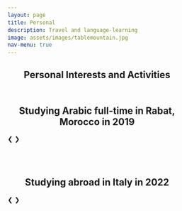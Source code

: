 ```yaml
---
layout: page
title: Personal
description: Travel and language-learning
image: assets/images/tablemountain.jpg
nav-menu: true
---
```


<!-- Main -->
<div id="main" class="alt">

  <!-- One -->
<section id="one">
	<div class="inner">
		<header class="major">
			<h1>Personal Interests and Activities</h1>
		</header>

<!-- Content -->
<html>
<head>
<meta name="viewport" content="width=device-width, initial-scale=1">
<style>
* {box-sizing: border-box}
.mySlides1, .mySlides2 {display: none}
img {vertical-align: middle;}

/* Slideshow container */
.slideshow-container {
  max-width: 1000px;
  position: relative;
  margin: auto;
}

/* Next & previous buttons */
.prev, .next {
  cursor: pointer;
  position: absolute;
  top: 50%;
  width: auto;
  padding: 16px;
  margin-top: -22px;
  color: white;
  font-weight: bold;
  font-size: 18px;
  transition: 0.6s ease;
  border-radius: 0 3px 3px 0;
  user-select: none;
}

/* Position the "next button" to the right */
.next {
  right: 0;
  border-radius: 3px 0 0 3px;
}

/* On hover, add a grey background color */
.prev:hover, .next:hover {
  background-color: #f1f1f1;
  color: black;
}
</style>
</head>
<body>

<h2 style="text-align:center">Studying Arabic full-time in Rabat, Morocco in 2019</h2>

<div class="slideshow-container">
  <div class="mySlides1">
    <img src="assets/images/sunset.jpg" style="width:100%">
  </div>

  <div class="mySlides1">
    <img src="assets/images/ocean.jpg" style="width:100%">
  </div>

  <div class="mySlides1">
    <img src="assets/images/minaret.jpg" style="width:100%">
  </div>

  <a class="prev" onclick="plusSlides(-1, 0)">&#10094;</a>
  <a class="next" onclick="plusSlides(1, 0)">&#10095;</a>
</div>
	
<br><br>
	
<h2 style="text-align:center">Studying abroad in Italy in 2022</h2>
	
<div class="slideshow-container">
  <div class="mySlides2">
    <img src="assets/images/italy_1.png" style="width:100%">
  </div>

  <div class="mySlides2">
    <img src="assets/images/italy_2.png" style="width:100%">
  </div>

  <div class="mySlides2">
    <img src="assets/images/italy_3.png" style="width:100%">
  </div>
	
  <div class="mySlides2">
    <img src="assets/images/italy_4.png" style="width:100%">
  </div>

  <a class="prev" onclick="plusSlides(-1, 1)">&#10094;</a>
  <a class="next" onclick="plusSlides(1, 1)">&#10095;</a>
</div>

<script>
let slideIndex = [1,1];
let slideId = ["mySlides1", "mySlides2"]
showSlides(1, 0);
showSlides(1, 1);

function plusSlides(n, no) {
  showSlides(slideIndex[no] += n, no);
}

function showSlides(n, no) {
  let i;
  let x = document.getElementsByClassName(slideId[no]);
  if (n > x.length) {slideIndex[no] = 1}    
  if (n < 1) {slideIndex[no] = x.length}
  for (i = 0; i < x.length; i++) {
     x[i].style.display = "none";  
  }
  x[slideIndex[no]-1].style.display = "block";  
}
</script>

</body>
</html> 
